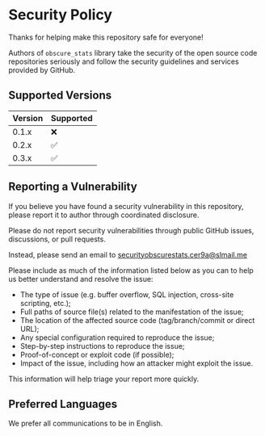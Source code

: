 # Security Policy

Thanks for helping make this repository safe for everyone!

Authors of `obscure_stats` library take the security of the open source code repositories seriously and follow the security guidelines and services provided by GitHub.

## Supported Versions

| Version | Supported          |
| ------- | ------------------ |
| 0.1.x   | :x:                |
| 0.2.x   | :white_check_mark: |
| 0.3.x   | :white_check_mark: |

## Reporting a Vulnerability

If you believe you have found a security vulnerability in this repository, please report it to author through coordinated disclosure.

Please do not report security vulnerabilities through public GitHub issues, discussions, or pull requests.

Instead, please send an email to securityobscurestats.cer9a@slmail.me

Please include as much of the information listed below as you can to help us better understand and resolve the issue:

- The type of issue (e.g. buffer overflow, SQL injection, cross-site scripting, etc.);
- Full paths of source file(s) related to the manifestation of the issue;
- The location of the affected source code (tag/branch/commit or direct URL);
- Any special configuration required to reproduce the issue;
- Step-by-step instructions to reproduce the issue;
- Proof-of-concept or exploit code (if possible);
- Impact of the issue, including how an attacker might exploit the issue.

This information will help triage your report more quickly.

## Preferred Languages

We prefer all communications to be in English.
